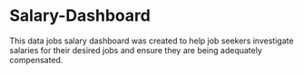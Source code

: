 # Salary-Dashboard
This data jobs salary dashboard was created to help job seekers investigate salaries for their desired jobs and ensure they are being adequately compensated. 
